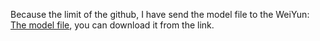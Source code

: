 
Because the limit of the github, I have send the model file to the WeiYun: [The model file](http://share.weiyun.com/aefdb9065a49beee401ba4d5d0e3c55e), you can download it from the link.


